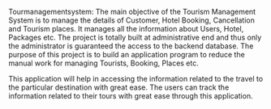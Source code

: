 Tourmanagementsystem:
The main objective of the Tourism Management System is to manage the details of Customer,
Hotel Booking, Cancellation and Tourism places. It manages all the information about Users,
Hotel, Packages etc. The project is totally built at administrative end and thus only the
administrator is guaranteed the access to the backend database. The purpose of this project is to
build an application program to reduce the manual work for managing Tourists, Booking, Places
etc.

This application will help in accessing the information related to the travel to the particular
destination with great ease. The users can track the information related to their tours with great
ease through this application. 

